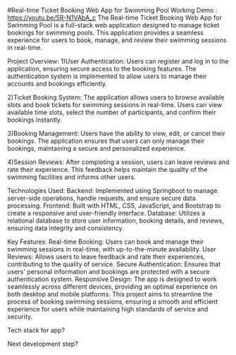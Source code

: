 #Real-time Ticket Booking Web App for Swimming Pool
Working Demo : https://youtu.be/5R-N1VAbA_c
The Real-time Ticket Booking Web App for Swimming Pool is a full-stack web application designed to manage ticket bookings for swimming pools. 
This application provides a seamless experience for users to book, manage, and review their swimming sessions in real-time.

Project Overview:
1)User Authentication: Users can register and log in to the application, ensuring secure access to the booking features. 
The authentication system is implemented to allow users to manage their accounts and bookings efficiently.

2)Ticket Booking System: The application allows users to browse available slots and book tickets for swimming sessions in real-time. 
Users can view available time slots, select the number of participants, and confirm their bookings instantly.

3)Booking Management: Users have the ability to view, edit, or cancel their bookings. 
The application ensures that users can only manage their bookings, maintaining a secure and personalized experience.

4)Session Reviews: After completing a session, users can leave reviews and rate their experience. 
This feedback helps maintain the quality of the swimming facilities and informs other users.

Technologies Used:
Backend: Implemented using Springboot to manage server-side operations, handle requests, and ensure secure data processing.
Frontend: Built with HTML, CSS, JavaScript, and Bootstrap to create a responsive and user-friendly interface.
Database: Utilizes a relational database to store user information, booking details, and reviews, ensuring data integrity and consistency.

Key Features:
Real-time Booking: Users can book and manage their swimming sessions in real-time, with up-to-the-minute availability.
User Reviews: Allows users to leave feedback and rate their experiences, contributing to the quality of service.
Secure Authentication: Ensures that users' personal information and bookings are protected with a secure authentication system.
Responsive Design: The app is designed to work seamlessly across different devices, providing an optimal experience on both desktop and mobile platforms.
This project aims to streamline the process of booking swimming sessions, ensuring a smooth and efficient experience for users while maintaining high standards of service and security.










Tech stack for app?

Next development step?
